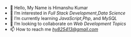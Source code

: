 - 👋 Hello, My Name is Himanshu Kumar
- 👀 I’m interested in *Full Stack Development*,*Data Science*
- 🌱 I’m currently learning *JavaScript*,*Php*, and *MySQL*
- 💞️ I’m looking to collaborate on *Web Development Topics*
- 📫 How to reach me *hy825413@gmail.com*

<!---
Himanshu3231/Himanshu3231 is a ✨ unique ✨ repository because its `README.md` (this file) appears on your GitHub profile.
You can click the Preview link to take a look at your changes.
--->
